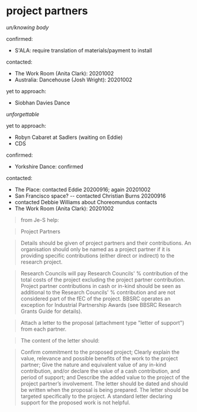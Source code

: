 # project partners


_un/knowing body_

confirmed:
- S'ALA: require translation of materials/payment to install

contacted:
- The Work Room (Anita Clark): 20201002
- Australia: Dancehouse (Josh Wright): 20201002

yet to approach:
- Siobhan Davies Dance


_unforgettable_

yet to approach:
- Robyn Cabaret at Sadlers (waiting on Eddie)
- CDS


confirmed:
- Yorkshire Dance: confirmed

contacted:
- The Place: contacted Eddie 20200916; again 20201002
- San Francisco space? -- contacted Christian Burns 20200916
- contacted Debbie Williams about Choreomundus contacts
- The Work Room (Anita Clark): 20201002


>from Je-S help:

>Project Partners

>Details should be given of project partners and their contributions. An organisation should only be named as a project partner if it is providing specific contributions (either direct or indirect) to the research project.

>Research Councils will pay Research Councils' % contribution of the total costs of the project excluding the project partner contribution. Project partner contributions in cash or in-kind should be seen as additional to the Research Councils' % contribution and are not considered part of the fEC of the project. BBSRC operates an exception for Industrial Partnership Awards (see BBSRC Research Grants Guide for details).

>Attach a letter to the proposal (attachment type "letter of support") from each partner.

>The content of the letter should:

>Confirm commitment to the proposed project;
Clearly explain the value, relevance and possible benefits of the work to the project partner;
Give the nature and equivalent value of any in-kind contribution, and/or declare the value of a cash contribution, and period of support; and
Describe the added value to the project of the project partner’s involvement.
The letter should be dated and should be written when the proposal is being prepared. The letter should be targeted specifically to the project. A standard letter declaring support for the proposed work is not helpful.